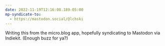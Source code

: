 ```yaml
---
date: 2022-11-19T12:16:08.189-05:00
mp-syndicate-to:
  - https://mastodon.social/@lchski
---
```

Writing this from the micro.blog app, hopefully syndicating to Mastodon via Indiekit. (Enough buzz for ya?)
